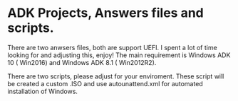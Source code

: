 # ADK Projects, Answers files and scripts.

There are two anwsers files, both are support UEFI.
I spent a lot of time looking for and adjusting this, enjoy!
The main requirement is Windows ADK 10 ( Win2016) and Windows ADK 8.1 ( Win2012R2).

There are two scripts, please adjust for your enviroment.
These script will be created a custom .ISO and use autounattend.xml for automated installation of Windows.

